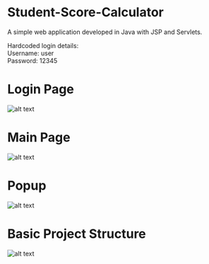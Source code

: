 # Student-Score-Calculator
A simple web application developed in Java with JSP and Servlets.

Hardcoded login details:<br />
Username: user<br />
Password: 12345<br />

# Login Page
![alt text](https://i.ibb.co/GJZvtcK/Screen1.png)

# Main Page
![alt text](https://i.ibb.co/0rsCLbq/Screen-2.png)

# Popup
![alt text](https://i.ibb.co/mqWDstM/Screen3.png)

# Basic Project Structure
![alt text]([https://i.ibb.co/mqWDstM/Screen3.png](https://i.ibb.co/gMZY0P4/Screen-4.png))

